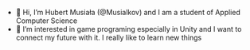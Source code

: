 - 👋 Hi, I’m Hubert Musiała (@Musialkov) and I am a student of Applied Computer Science
- 👀 I’m interested in game programing especially in Unity and I want to connect my future with it. I really like to learn new things


<!---
Musialkov/Musialkov is a ✨ special ✨ repository because its `README.md` (this file) appears on your GitHub profile.
You can click the Preview link to take a look at your changes.
--->
